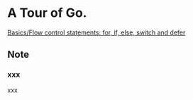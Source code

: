 # A Tour of Go.

[Basics/Flow control statements: for, if, else, switch and defer](https://go-tour-jp.appspot.com/flowcontrol/1)

## Note

### xxx

xxx
